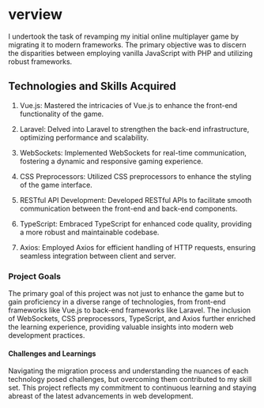 # verview
I undertook the task of revamping my initial online multiplayer game by migrating it to modern frameworks. The primary objective was to discern the disparities between employing vanilla JavaScript with PHP and utilizing robust frameworks.

## Technologies and Skills Acquired
1. Vue.js: Mastered the intricacies of Vue.js to enhance the front-end functionality of the game.

2. Laravel: Delved into Laravel to strengthen the back-end infrastructure, optimizing performance and scalability.

3. WebSockets: Implemented WebSockets for real-time communication, fostering a dynamic and responsive gaming experience.

4. CSS Preprocessors: Utilized CSS preprocessors to enhance the styling of the game interface.

5. RESTful API Development: Developed RESTful APIs to facilitate smooth communication between the front-end and back-end components.

6. TypeScript: Embraced TypeScript for enhanced code quality, providing a more robust and maintainable codebase.

7. Axios: Employed Axios for efficient handling of HTTP requests, ensuring seamless integration between client and server.

### Project Goals
The primary goal of this project was not just to enhance the game but to gain proficiency in a diverse range of technologies, from front-end frameworks like Vue.js to back-end frameworks like Laravel. The inclusion of WebSockets, CSS preprocessors, TypeScript, and Axios further enriched the learning experience, providing valuable insights into modern web development practices.

#### Challenges and Learnings
Navigating the migration process and understanding the nuances of each technology posed challenges, but overcoming them contributed to my skill set. This project reflects my commitment to continuous learning and staying abreast of the latest advancements in web development.